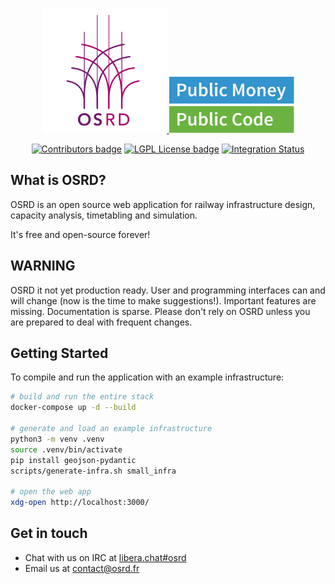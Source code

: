 <p align="center">
  <a href="https://osrd.fr/en/">
    <img src="assets/branding/osrd_small.svg" width="200px" alt="OSRD logo"/>
  </a>
  <a href="https://publiccode.eu/">
    <img src="assets/PMPC_badge.svg" width="200px" alt="Public Money Public Code"/>
  </a>
</p>

<p align="center">
  <a href="https://dgexsolutions.github.io/osrd-website/en/developers/contribute/"><img src="https://img.shields.io/github/contributors-anon/DGEXSolutions/osrd" alt="Contributors badge" /></a>
  <a href="https://github.com/DGEXSolutions/osrd/blob/dev/LICENSE"><img src="https://img.shields.io/badge/license-LGPL-blue.svg" alt="LGPL License badge" /></a>
  <a href="https://github.com/DGEXSolutions/osrd/actions/workflows/integration_tests.yml"><img src="https://github.com/DGEXSolutions/osrd/actions/workflows/integration_tests.yml/badge.svg" alt="Integration Status" /></a>
</p>

## What is OSRD?

OSRD is an open source web application for railway infrastructure design,
capacity analysis, timetabling and simulation.

It's free and open-source forever!

## WARNING

OSRD it not yet production ready.
User and programming interfaces can and will change (now is the time to make suggestions!).
Important features are missing. Documentation is sparse.
Please don't rely on OSRD unless you are prepared to deal with frequent changes.

## Getting Started

To compile and run the application with an example infrastructure:

```sh
# build and run the entire stack
docker-compose up -d --build

# generate and load an example infrastructure
python3 -m venv .venv
source .venv/bin/activate
pip install geojson-pydantic
scripts/generate-infra.sh small_infra

# open the web app
xdg-open http://localhost:3000/
```

## Get in touch

- Chat with us on IRC at [libera.chat#osrd](https://web.libera.chat/#osrd)
- Email us at <contact@osrd.fr>

